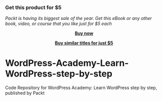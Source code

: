 
### Get this product for $5

<i>Packt is having its biggest sale of the year. Get this eBook or any other book, video, or course that you like just for $5 each</i>


<b><p align='center'>[Buy now](https://packt.link/9781839210150)</p></b>


<b><p align='center'>[Buy similar titles for just $5](https://subscription.packtpub.com/search)</p></b>


# WordPress-Academy-Learn-WordPress-step-by-step
Code Repository for WordPress Academy: Learn WordPress step by step, published by Packt
